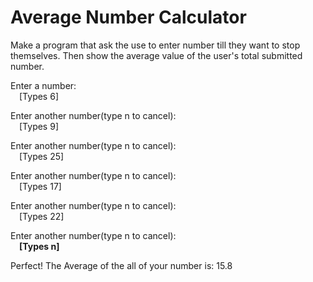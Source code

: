 # Average Number Calculator
Make a program that ask the use to enter number till they want to stop themselves. Then show the average value of the user's total submitted number.  

Enter a number:  
 [Types 6]  
 
Enter another number(type n to cancel):  
 [Types 9]  
 
Enter another number(type n to cancel):  
 [Types 25]  

Enter another number(type n to cancel):  
 [Types 17]  

Enter another number(type n to cancel):  
 [Types 22]  

Enter another number(type n to cancel):  
 **[Types n]**  
 
Perfect! The Average of the all of your number is: 15.8 
